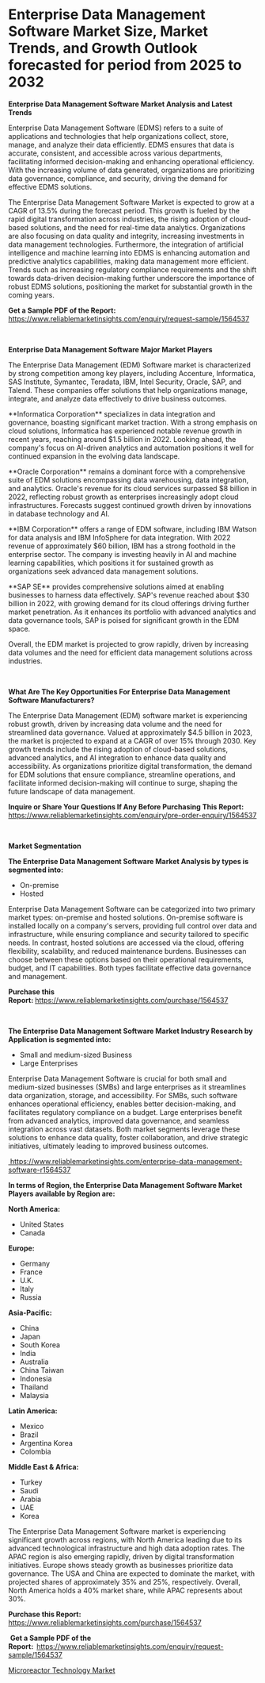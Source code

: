 <p><h1>Enterprise Data Management Software Market Size, Market Trends, and Growth Outlook forecasted for period from 2025 to 2032</h1></p><p><strong>Enterprise Data Management Software Market Analysis and Latest Trends</strong></p>
<p><p>Enterprise Data Management Software (EDMS) refers to a suite of applications and technologies that help organizations collect, store, manage, and analyze their data efficiently. EDMS ensures that data is accurate, consistent, and accessible across various departments, facilitating informed decision-making and enhancing operational efficiency. With the increasing volume of data generated, organizations are prioritizing data governance, compliance, and security, driving the demand for effective EDMS solutions.</p><p>The Enterprise Data Management Software Market is expected to grow at a CAGR of 13.5% during the forecast period. This growth is fueled by the rapid digital transformation across industries, the rising adoption of cloud-based solutions, and the need for real-time data analytics. Organizations are also focusing on data quality and integrity, increasing investments in data management technologies. Furthermore, the integration of artificial intelligence and machine learning into EDMS is enhancing automation and predictive analytics capabilities, making data management more efficient. Trends such as increasing regulatory compliance requirements and the shift towards data-driven decision-making further underscore the importance of robust EDMS solutions, positioning the market for substantial growth in the coming years.</p></p>
<p><strong>Get a Sample PDF of the Report:&nbsp;</strong> <a href="https://www.reliablemarketinsights.com/enquiry/request-sample/1564537?utm_campaign=2891&utm_medium=2&utm_source=Github&utm_content=ia&utm_term=09032025&utm_id=enterprise-data-management-software">https://www.reliablemarketinsights.com/enquiry/request-sample/1564537</a></p>
<p>&nbsp;</p>
<p><strong>Enterprise Data Management Software Major Market Players</strong></p>
<p><p>The Enterprise Data Management (EDM) Software market is characterized by strong competition among key players, including Accenture, Informatica, SAS Institute, Symantec, Teradata, IBM, Intel Security, Oracle, SAP, and Talend. These companies offer solutions that help organizations manage, integrate, and analyze data effectively to drive business outcomes.</p><p>**Informatica Corporation** specializes in data integration and governance, boasting significant market traction. With a strong emphasis on cloud solutions, Informatica has experienced notable revenue growth in recent years, reaching around $1.5 billion in 2022. Looking ahead, the company's focus on AI-driven analytics and automation positions it well for continued expansion in the evolving data landscape.</p><p>**Oracle Corporation** remains a dominant force with a comprehensive suite of EDM solutions encompassing data warehousing, data integration, and analytics. Oracle's revenue for its cloud services surpassed $8 billion in 2022, reflecting robust growth as enterprises increasingly adopt cloud infrastructures. Forecasts suggest continued growth driven by innovations in database technology and AI.</p><p>**IBM Corporation** offers a range of EDM software, including IBM Watson for data analysis and IBM InfoSphere for data integration. With 2022 revenue of approximately $60 billion, IBM has a strong foothold in the enterprise sector. The company is investing heavily in AI and machine learning capabilities, which positions it for sustained growth as organizations seek advanced data management solutions.</p><p>**SAP SE** provides comprehensive solutions aimed at enabling businesses to harness data effectively. SAP's revenue reached about $30 billion in 2022, with growing demand for its cloud offerings driving further market penetration. As it enhances its portfolio with advanced analytics and data governance tools, SAP is poised for significant growth in the EDM space.</p><p>Overall, the EDM market is projected to grow rapidly, driven by increasing data volumes and the need for efficient data management solutions across industries.</p></p>
<p>&nbsp;</p>
<p><strong>What Are The Key Opportunities For Enterprise Data Management Software Manufacturers?</strong></p>
<p><p>The Enterprise Data Management (EDM) software market is experiencing robust growth, driven by increasing data volume and the need for streamlined data governance. Valued at approximately $4.5 billion in 2023, the market is projected to expand at a CAGR of over 15% through 2030. Key growth trends include the rising adoption of cloud-based solutions, advanced analytics, and AI integration to enhance data quality and accessibility. As organizations prioritize digital transformation, the demand for EDM solutions that ensure compliance, streamline operations, and facilitate informed decision-making will continue to surge, shaping the future landscape of data management.</p></p>
<p><strong>Inquire or Share Your Questions If Any Before Purchasing This Report:</strong> <a href="https://www.reliablemarketinsights.com/enquiry/pre-order-enquiry/1564537?utm_campaign=2891&utm_medium=2&utm_source=Github&utm_content=ia&utm_term=09032025&utm_id=enterprise-data-management-software">https://www.reliablemarketinsights.com/enquiry/pre-order-enquiry/1564537</a></p>
<p>&nbsp;</p>
<p><strong>Market Segmentation</strong></p>
<p><strong>The Enterprise Data Management Software Market Analysis by types is segmented into:</strong></p>
<p><ul><li>On-premise</li><li>Hosted</li></ul></p>
<p><p>Enterprise Data Management Software can be categorized into two primary market types: on-premise and hosted solutions. On-premise software is installed locally on a company's servers, providing full control over data and infrastructure, while ensuring compliance and security tailored to specific needs. In contrast, hosted solutions are accessed via the cloud, offering flexibility, scalability, and reduced maintenance burdens. Businesses can choose between these options based on their operational requirements, budget, and IT capabilities. Both types facilitate effective data governance and management.</p></p>
<p><strong>Purchase this Report:&nbsp;</strong><a href="https://www.reliablemarketinsights.com/purchase/1564537?utm_campaign=2891&utm_medium=2&utm_source=Github&utm_content=ia&utm_term=09032025&utm_id=enterprise-data-management-software">https://www.reliablemarketinsights.com/purchase/1564537</a></p>
<p>&nbsp;</p>
<p><strong>The Enterprise Data Management Software Market Industry Research by Application is segmented into:</strong></p>
<p><ul><li>Small and medium-sized Business</li><li>Large Enterprises</li></ul></p>
<p><p>Enterprise Data Management Software is crucial for both small and medium-sized businesses (SMBs) and large enterprises as it streamlines data organization, storage, and accessibility. For SMBs, such software enhances operational efficiency, enables better decision-making, and facilitates regulatory compliance on a budget. Large enterprises benefit from advanced analytics, improved data governance, and seamless integration across vast datasets. Both market segments leverage these solutions to enhance data quality, foster collaboration, and drive strategic initiatives, ultimately leading to improved business outcomes.</p></p>
<p><a href="https://www.reliablemarketinsights.com/enterprise-data-management-software-r1564537?utm_campaign=2891&utm_medium=2&utm_source=Github&utm_content=ia&utm_term=09032025&utm_id=enterprise-data-management-software">&nbsp;https://www.reliablemarketinsights.com/enterprise-data-management-software-r1564537</a></p>
<p><strong>In terms of Region, the Enterprise Data Management Software Market Players available by Region are:</strong></p>
<p>
    <p> <strong> North America: </strong>
        <ul>
            <li>United States</li>
            <li>Canada</li>
        </ul>
        </p> 
    <p> <strong> Europe: </strong>
        <ul>
            <li>Germany</li>
            <li>France</li>
            <li>U.K.</li>
            <li>Italy</li>
            <li>Russia</li>
        </ul>
        </p> 
    <p> <strong> Asia-Pacific: </strong>
        <ul>
            <li>China</li>
            <li>Japan</li>
            <li>South Korea</li>
            <li>India</li>
            <li>Australia</li>
            <li>China Taiwan</li>
            <li>Indonesia</li>
            <li>Thailand</li>
            <li>Malaysia</li>
        </ul>
        </p> 
    <p> <strong> Latin America: </strong>
        <ul>
            <li>Mexico</li>
            <li>Brazil</li>
            <li>Argentina Korea</li>
            <li>Colombia</li>
        </ul>
        </p> 
    <p> <strong> Middle East & Africa: </strong>
        <ul>
            <li>Turkey</li>
            <li>Saudi</li>
            <li>Arabia</li>
            <li>UAE</li>
            <li>Korea</li>
        </ul>
    </p>
    </p>
<p><p>The Enterprise Data Management Software market is experiencing significant growth across regions, with North America leading due to its advanced technological infrastructure and high data adoption rates. The APAC region is also emerging rapidly, driven by digital transformation initiatives. Europe shows steady growth as businesses prioritize data governance. The USA and China are expected to dominate the market, with projected shares of approximately 35% and 25%, respectively. Overall, North America holds a 40% market share, while APAC represents about 30%.</p></p>
<p><strong>Purchase this Report: </strong><a href="https://www.reliablemarketinsights.com/purchase/1564537?utm_campaign=2891&utm_medium=2&utm_source=Github&utm_content=ia&utm_term=09032025&utm_id=enterprise-data-management-software">https://www.reliablemarketinsights.com/purchase/1564537</a></p>
<p>&nbsp;<strong>Get a Sample PDF of the Report:&nbsp;&nbsp;</strong><a href="https://www.reliablemarketinsights.com/enquiry/request-sample/1564537?utm_campaign=2891&utm_medium=2&utm_source=Github&utm_content=ia&utm_term=09032025&utm_id=enterprise-data-management-software">https://www.reliablemarketinsights.com/enquiry/request-sample/1564537</a></p>
<p><strong></strong></p>
<p><p><a href="https://github.com/chikenmhamdi/Market-Research-Report-List-1/blob/main/microreactor-technology-market.md?utm_campaign=2891&utm_medium=2&utm_source=Github&utm_content=ia&utm_term=09032025&utm_id=enterprise-data-management-software">Microreactor Technology Market</a></p></p>